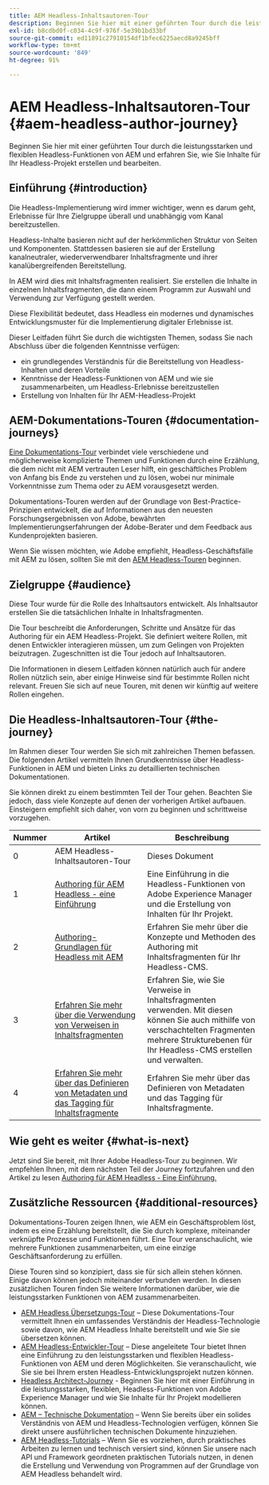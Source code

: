 ```yaml
---
title: AEM Headless-Inhaltsautoren-Tour
description: Beginnen Sie hier mit einer geführten Tour durch die leistungsstarken und flexiblen Headless-Funktionen von AEM, erkunden Sie ihre Möglichkeiten und erfahren Sie, wie Sie Inhalte für Ihr Projekt erstellen und bearbeiten.
exl-id: b8cdbd0f-c034-4c9f-976f-5e39b1bd33bf
source-git-commit: ed11891c27910154df1bfec6225aecd8a9245bff
workflow-type: tm+mt
source-wordcount: '849'
ht-degree: 91%

---
```


# AEM Headless-Inhaltsautoren-Tour {#aem-headless-author-journey}

Beginnen Sie hier mit einer geführten Tour durch die leistungsstarken und flexiblen Headless-Funktionen von AEM und erfahren Sie, wie Sie Inhalte für Ihr Headless-Projekt erstellen und bearbeiten.

## Einführung {#introduction}

Die Headless-Implementierung wird immer wichtiger, wenn es darum geht, Erlebnisse für Ihre Zielgruppe überall und unabhängig vom Kanal bereitzustellen.

Headless-Inhalte basieren nicht auf der herkömmlichen Struktur von Seiten und Komponenten. Stattdessen basieren sie auf der Erstellung kanalneutraler, wiederverwendbarer Inhaltsfragmente und ihrer kanalübergreifenden Bereitstellung.

In AEM wird dies mit Inhaltsfragmenten realisiert. Sie erstellen die Inhalte in einzelnen Inhaltsfragmenten, die dann einem Programm zur Auswahl und Verwendung zur Verfügung gestellt werden.

Diese Flexibilität bedeutet, dass Headless ein modernes und dynamisches Entwicklungsmuster für die Implementierung digitaler Erlebnisse ist.

Dieser Leitfaden führt Sie durch die wichtigsten Themen, sodass Sie nach Abschluss über die folgenden Kenntnisse verfügen:

* ein grundlegendes Verständnis für die Bereitstellung von Headless-Inhalten und deren Vorteile
* Kenntnisse der Headless-Funktionen von AEM und wie sie zusammenarbeiten, um Headless-Erlebnisse bereitzustellen
* Erstellung von Inhalten für Ihr AEM-Headless-Projekt

## AEM-Dokumentations-Touren {#documentation-journeys}

[Eine Dokumentations-Tour](/help/journey-documentation/home.md) verbindet viele verschiedene und möglicherweise komplizierte Themen und Funktionen durch eine Erzählung, die dem nicht mit AEM vertrauten Leser hilft, ein geschäftliches Problem von Anfang bis Ende zu verstehen und zu lösen, wobei nur minimale Vorkenntnisse zum Thema oder zu AEM vorausgesetzt werden.

Dokumentations-Touren werden auf der Grundlage von Best-Practice-Prinzipien entwickelt, die auf Informationen aus den neuesten Forschungsergebnissen von Adobe, bewährten Implementierungserfahrungen der Adobe-Berater und dem Feedback aus Kundenprojekten basieren.

Wenn Sie wissen möchten, wie Adobe empfiehlt, Headless-Geschäftsfälle mit AEM zu lösen, sollten Sie mit den [AEM Headless-Touren](/help/journey-headless/home.md) beginnen.

## Zielgruppe {#audience}

Diese Tour wurde für die Rolle des Inhaltsautors entwickelt. Als Inhaltsautor erstellen Sie die tatsächlichen Inhalte in Inhaltsfragmenten.

Die Tour beschreibt die Anforderungen, Schritte und Ansätze für das Authoring für ein AEM Headless-Projekt. Sie definiert weitere Rollen, mit denen Entwickler interagieren müssen, um zum Gelingen von Projekten beizutragen. Zugeschnitten ist die Tour jedoch auf Inhaltsautoren.

Die Informationen in diesem Leitfaden können natürlich auch für andere Rollen nützlich sein, aber einige Hinweise sind für bestimmte Rollen nicht relevant. Freuen Sie sich auf neue Touren, mit denen wir künftig auf weitere Rollen eingehen.

## Die Headless-Inhaltsautoren-Tour {#the-journey}

Im Rahmen dieser Tour werden Sie sich mit zahlreichen Themen befassen. Die folgenden Artikel vermitteln Ihnen Grundkenntnisse über Headless-Funktionen in AEM und bieten Links zu detaillierten technischen Dokumentationen.

Sie können direkt zu einem bestimmten Teil der Tour gehen. Beachten Sie jedoch, dass viele Konzepte auf denen der vorherigen Artikel aufbauen. Einsteigern empfiehlt sich daher, von vorn zu beginnen und schrittweise vorzugehen.

| Nummer | Artikel | Beschreibung |
|---|---|---|
| 0 | AEM Headless-Inhaltsautoren-Tour | Dieses Dokument |
| 1 | [Authoring für AEM Headless - eine Einführung](introduction.md) | Eine Einführung in die Headless-Funktionen von Adobe Experience Manager und die Erstellung von Inhalten für Ihr Projekt. |
| 2 | [Authoring-Grundlagen für Headless mit AEM](basics.md) | Erfahren Sie mehr über die Konzepte und Methoden des Authoring mit Inhaltsfragmenten für Ihr Headless-CMS. |
| 3 | [Erfahren Sie mehr über die Verwendung von Verweisen in Inhaltsfragmenten](references.md) | Erfahren Sie, wie Sie Verweise in Inhaltsfragmenten verwenden. Mit diesen können Sie auch mithilfe von verschachtelten Fragmenten mehrere Strukturebenen für Ihr Headless-CMS erstellen und verwalten. |
| 4 | [Erfahren Sie mehr über das Definieren von Metadaten und das Tagging für Inhaltsfragmente](metadata-tagging.md) | Erfahren Sie mehr über das Definieren von Metadaten und das Tagging für Inhaltsfragmente. |

## Wie geht es weiter {#what-is-next}

Jetzt sind Sie bereit, mit Ihrer Adobe Headless-Tour zu beginnen. Wir empfehlen Ihnen, mit dem nächsten Teil der Journey fortzufahren und den Artikel zu lesen [Authoring für AEM Headless - Eine Einführung.](introduction.md)

<!--
### Choose Your Own Adventure {#choose-your-path}

However, Adobe wants you to succeed as you get started with your AEM Headless project, regardless of your learning style. So please consider these two options.

* If you prefer to continue to **learn about headless concepts and AEM's headless technologies**, you should continue your AEM headless journey as recommended by next reviewing the document [How to Model Your Content as AEM Content Models](model-your-content.md) where you learn how to model your content structure in AEM.
* If you prefer to **learn by doing**, you can jump to the [Getting Started with AEM Headless hands-on tutorial](https://experienceleague.adobe.com/docs/experience-manager-learn/getting-started-with-aem-headless/graphql/multi-step/overview.html) where you will jump directly into AEM Headless development by implementing a simple project to expose AEM headless content.
-->

## Zusätzliche Ressourcen {#additional-resources}

Dokumentations-Touren zeigen Ihnen, wie AEM ein Geschäftsproblem löst, indem es eine Erzählung bereitstellt, die Sie durch komplexe, miteinander verknüpfte Prozesse und Funktionen führt. Eine Tour veranschaulicht, wie mehrere Funktionen zusammenarbeiten, um eine einzige Geschäftsanforderung zu erfüllen.

Diese Touren sind so konzipiert, dass sie für sich allein stehen können. Einige davon können jedoch miteinander verbunden werden. In diesen zusätzlichen Touren finden Sie weitere Informationen darüber, wie die leistungsstarken Funktionen von AEM zusammenarbeiten.

* [AEM Headless Übersetzungs-Tour](/help/journey-headless/translation/overview.md) – Diese Dokumentations-Tour vermittelt Ihnen ein umfassendes Verständnis der Headless-Technologie sowie davon, wie AEM Headless Inhalte bereitstellt und wie Sie sie übersetzen können.
* [AEM Headless-Entwickler-Tour](/help/journey-headless/developer/overview.md) – Diese angeleitete Tour bietet Ihnen eine Einführung zu den leistungsstarken und flexiblen Headless-Funktionen von AEM und deren Möglichkeiten. Sie veranschaulicht, wie Sie sie bei Ihrem ersten Headless-Entwicklungsprojekt nutzen können.
* [Headless Architect-Journey](/help/journey-headless/architect/overview.md) - Beginnen Sie hier mit einer Einführung in die leistungsstarken, flexiblen, Headless-Funktionen von Adobe Experience Manager und wie Sie Inhalte für Ihr Projekt modellieren können.
* [AEM  – Technische Dokumentation](https://experienceleague.adobe.com/docs/experience-manager-65.html?lang=de) – Wenn Sie bereits über ein solides Verständnis von AEM und Headless-Technologien verfügen, können Sie direkt unsere ausführlichen technischen Dokumente hinzuziehen.
* [AEM Headless-Tutorials](https://experienceleague.adobe.com/docs/experience-manager-learn/getting-started-with-aem-headless/overview.html?lang=de) – Wenn Sie es vorziehen, durch praktisches Arbeiten zu lernen und technisch versiert sind, können Sie unsere nach API und Framework geordneten praktischen Tutorials nutzen, in denen die Erstellung und Verwendung von Programmen auf der Grundlage von AEM Headless behandelt wird.
